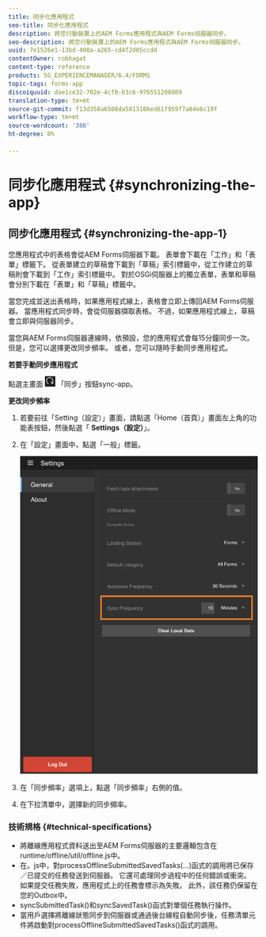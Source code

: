 ```yaml
---
title: 同步化應用程式
seo-title: 同步化應用程式
description: 將您行動裝置上的AEM Forms應用程式與AEM Forms伺服器同步。
seo-description: 將您行動裝置上的AEM Forms應用程式與AEM Forms伺服器同步。
uuid: 7e1526e1-13bd-498a-a265-cd4f2d05ccdd
contentOwner: robhagat
content-type: reference
products: SG_EXPERIENCEMANAGER/6.4/FORMS
topic-tags: forms-app
discoiquuid: dae1ce32-702e-4cf0-b3c6-976551208d09
translation-type: tm+mt
source-git-commit: f13d358a6508da5813186ed61f959f7a84e6c19f
workflow-type: tm+mt
source-wordcount: '386'
ht-degree: 0%

---
```



# 同步化應用程式 {#synchronizing-the-app}

## 同步化應用程式 {#synchronizing-the-app-1}

您應用程式中的表格會從AEM Forms伺服器下載。 表單會下載在「工作」和「表單」標籤下。 從表單建立的草稿會下載到「草稿」索引標籤中，從工作建立的草稿則會下載到「工作」索引標籤中。 對於OSGi伺服器上的獨立表單，表單和草稿會分別下載在「表單」和「草稿」標籤中。

當您完成並送出表格時，如果應用程式線上，表格會立即上傳回AEM Forms伺服器。 當應用程式同步時，會從伺服器擷取表格。 不過，如果應用程式線上，草稿會立即與伺服器同步。

當您與AEM Forms伺服器連線時，依預設，您的應用程式會每15分鐘同步一次。 但是，您可以選擇更改同步頻率。 或者，您可以隨時手動同步應用程式。

**若要手動同步應用程式**

點選主畫面 ![右下角的](assets/sync-app.png) 「同步」按鈕sync-app。

**更改同步頻率**

1. 若要前往「Setting（設定）」畫面，請點選「Home（首頁）」畫面左上角的功能表按鈕，然後點選「 **Settings（設定）**」。
1. 在「設定」畫面中，點選「一般」標籤。

   ![「常規設定」窗口中的同步頻率設定](assets/gen-settings-1.png)

1. 在「同步頻率」選項上，點選「同步頻率」右側的值。
1. 在下拉清單中，選擇新的同步頻率。

### 技術規格 {#technical-specifications}

* 將離線應用程式資料送出至AEM Forms伺服器的主要邏輯包含在runtime/offline/util/offline.js中。
* 在。js中，對processOfflineSubmittedSavedTasks(...)函式的調用將已保存／已提交的任務發送到伺服器。 它還可處理同步過程中的任何錯誤或衝突。 如果提交任務失敗，應用程式上的任務會標示為失敗。 此外，該任務仍保留在您的Outbox中。
* syncSubmittedTask()和syncSavedTask()函式對單個任務執行操作。
* 當用戶選擇將離線狀態同步到伺服器或通過後台線程自動同步後，任務清單元件將啟動對processOfflineSubmittedSavedTasks()函式的調用。

